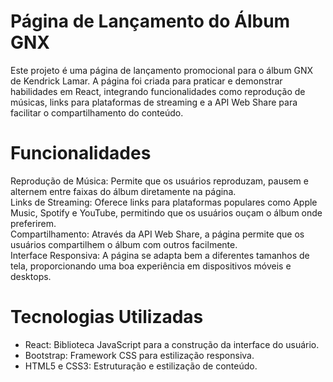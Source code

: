  # Página de Lançamento do Álbum GNX
Este projeto é uma página de lançamento promocional para o álbum GNX de Kendrick Lamar. A página foi criada para praticar e demonstrar habilidades em React, integrando funcionalidades como reprodução de músicas, links para plataformas de streaming e a API Web Share para facilitar o compartilhamento do conteúdo.

# Funcionalidades
Reprodução de Música: Permite que os usuários reproduzam, pausem e alternem entre faixas do álbum diretamente na página.
<br>Links de Streaming: Oferece links para plataformas populares como Apple Music, Spotify e YouTube, permitindo que os usuários ouçam o álbum onde preferirem.
 <br>Compartilhamento: Através da API Web Share, a página permite que os usuários compartilhem o álbum com outros facilmente.
<br>Interface Responsiva: A página se adapta bem a diferentes tamanhos de tela, proporcionando uma boa experiência em dispositivos móveis e desktops.
 # Tecnologias Utilizadas
- React: Biblioteca JavaScript para a construção da interface do usuário.
- Bootstrap: Framework CSS para estilização responsiva.
- HTML5 e CSS3: Estruturação e estilização de conteúdo.

